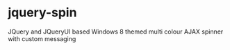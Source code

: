 # jquery-spin
JQuery and JQueryUI based Windows 8 themed multi colour AJAX spinner with custom messaging
